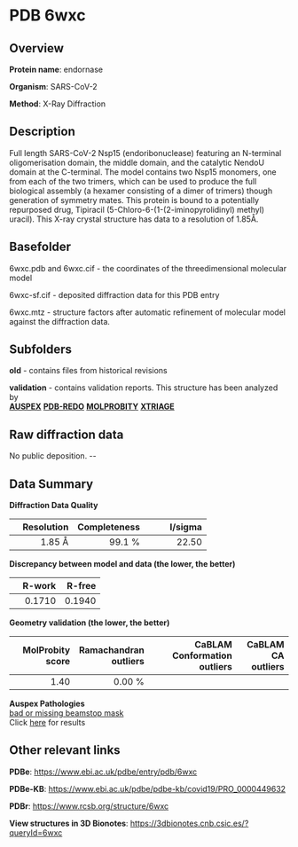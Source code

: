 # PDB 6wxc

## Overview

**Protein name**: endornase

**Organism**: SARS-CoV-2

**Method**: X-Ray Diffraction

## Description

Full length SARS-CoV-2 Nsp15 (endoribonuclease) featuring an N-terminal oligomerisation domain, the middle domain, and the catalytic NendoU domain at the C-terminal. The model contains two Nsp15 monomers, one from each of the two trimers, which can be used to produce the full biological assembly (a hexamer consisting of a dimer of trimers) though generation of symmetry mates. This protein is bound to a potentially repurposed drug, Tipiracil (5-Chloro-6-(1-(2-iminopyrolidinyl) methyl) uracil). This X-ray crystal structure has data to a resolution of 1.85Å.

## Basefolder

6wxc.pdb and 6wxc.cif - the coordinates of the threedimensional molecular model

6wxc-sf.cif - deposited diffraction data for this PDB entry

6wxc.mtz - structure factors after automatic refinement of molecular model against the diffraction data.

## Subfolders



**old** - contains files from historical revisions

**validation** - contains validation reports. This structure has been analyzed by <br>[**AUSPEX**](https://github.com/thorn-lab/coronavirus_structural_task_force/tree/master/pdb/endornase/SARS-CoV-2/6wxc/validation/auspex) [**PDB-REDO**](https://github.com/thorn-lab/coronavirus_structural_task_force/tree/master/pdb/endornase/SARS-CoV-2/6wxc/validation/pdb-redo) [**MOLPROBITY**](https://github.com/thorn-lab/coronavirus_structural_task_force/tree/master/pdb/endornase/SARS-CoV-2/6wxc/validation/molprobity) [**XTRIAGE**](https://github.com/thorn-lab/coronavirus_structural_task_force/blob/master/pdb/endornase/SARS-CoV-2/6wxc/validation/Xtriage_output.log)   



## Raw diffraction data

No public deposition. --<br> 

## Data Summary
**Diffraction Data Quality**

|   | Resolution | Completeness| I/sigma |
|---|-------------:|----------------:|--------------:|
|   |1.85 Å|99.1  %|<img width=50/>22.50|

**Discrepancy between model and data (the lower, the better)**

|   | **R-work**| **R-free**   
|---|-------------:|----------------:|           
||  0.1710|  0.1940|

**Geometry validation (the lower, the better)**

|   |**MolProbity<br>score**| **Ramachandran<br>outliers** | **CaBLAM<br>Conformation outliers** | **CaBLAM<br>CA outliers** |
|---|-------------:|----------------:|----------------:|----------------:|
||  1.40|  0.00 %|||

**Auspex Pathologies**<br> [bad or missing beamstop mask](https://www.auspex.de/pathol/#2)<br>Click [here](https://github.com/thorn-lab/coronavirus_structural_task_force/blob/master/pdb/endornase/SARS-CoV-2/6wxc/validation/auspex/6wxc_auspex_comments.txt)  for results

 



## Other relevant links 
**PDBe**:  https://www.ebi.ac.uk/pdbe/entry/pdb/6wxc

**PDBe-KB**: https://www.ebi.ac.uk/pdbe/pdbe-kb/covid19/PRO_0000449632 
 
**PDBr**: https://www.rcsb.org/structure/6wxc 

**View structures in 3D Bionotes**: https://3dbionotes.cnb.csic.es/?queryId=6wxc

